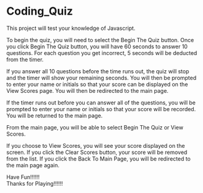 # Coding_Quiz
This project will test your knowledge of Javascript.

To begin the quiz, you will need to select the Begin The Quiz button. 
Once you click Begin The Quiz button, you will have 60 seconds to answer 10 questions.  For each question you get incorrect, 5 seconds will be deducted from the timer.  

If you answer all 10 questions before the time runs out, the quiz will stop and the timer will show your remaining seconds.  You will then be prompted to enter your name or initials so that your score can be displayed on the View Scores page.  You will then be redirected to the main page.  

If the timer runs out before you can answer all of the questions, you will be prompted to enter your name or initials so that your score will be recorded.  You will be returned to the main page.

From the main page, you will be able to select Begin The Quiz or View Scores.

If you choose to View Scores, you will see your score displayed on the screen.  If you click the Clear Scores  button, your score will be removed from the list.   If you click the Back To Main Page, you will be redirected to the main page again. 

Have Fun!!!!!!  
Thanks for Playing!!!!!!
  

